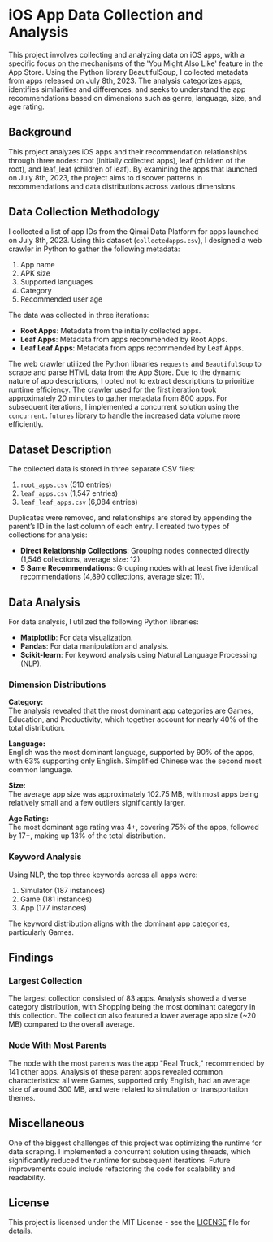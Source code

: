 # iOS App Data Collection and Analysis

This project involves collecting and analyzing data on iOS apps, with a specific focus on the mechanisms of the 'You Might Also Like' feature in the App Store. Using the Python library BeautifulSoup, I collected metadata from apps released on July 8th, 2023. The analysis categorizes apps, identifies similarities and differences, and seeks to understand the app recommendations based on dimensions such as genre, language, size, and age rating.

## Background

This project analyzes iOS apps and their recommendation relationships through three nodes: root (initially collected apps), leaf (children of the root), and leaf_leaf (children of leaf). By examining the apps that launched on July 8th, 2023, the project aims to discover patterns in recommendations and data distributions across various dimensions.

## Data Collection Methodology

I collected a list of app IDs from the Qimai Data Platform for apps launched on July 8th, 2023. Using this dataset (`collectedapps.csv`), I designed a web crawler in Python to gather the following metadata:

1. App name
2. APK size
3. Supported languages
4. Category
5. Recommended user age

The data was collected in three iterations:
- **Root Apps**: Metadata from the initially collected apps.
- **Leaf Apps**: Metadata from apps recommended by Root Apps.
- **Leaf Leaf Apps**: Metadata from apps recommended by Leaf Apps.

The web crawler utilized the Python libraries `requests` and `BeautifulSoup` to scrape and parse HTML data from the App Store. Due to the dynamic nature of app descriptions, I opted not to extract descriptions to prioritize runtime efficiency. The crawler used for the first iteration took approximately 20 minutes to gather metadata from 800 apps. For subsequent iterations, I implemented a concurrent solution using the `concurrent.futures` library to handle the increased data volume more efficiently.

## Dataset Description

The collected data is stored in three separate CSV files:
1. `root_apps.csv` (510 entries)
2. `leaf_apps.csv` (1,547 entries)
3. `leaf_leaf_apps.csv` (6,084 entries)

Duplicates were removed, and relationships are stored by appending the parent’s ID in the last column of each entry. I created two types of collections for analysis:
- **Direct Relationship Collections**: Grouping nodes connected directly (1,546 collections, average size: 12).
- **5 Same Recommendations**: Grouping nodes with at least five identical recommendations (4,890 collections, average size: 11).

## Data Analysis

For data analysis, I utilized the following Python libraries:
- **Matplotlib**: For data visualization.
- **Pandas**: For data manipulation and analysis.
- **Scikit-learn**: For keyword analysis using Natural Language Processing (NLP).

### Dimension Distributions

**Category:**  
The analysis revealed that the most dominant app categories are Games, Education, and Productivity, which together account for nearly 40% of the total distribution.

**Language:**  
English was the most dominant language, supported by 90% of the apps, with 63% supporting only English. Simplified Chinese was the second most common language.

**Size:**  
The average app size was approximately 102.75 MB, with most apps being relatively small and a few outliers significantly larger.

**Age Rating:**  
The most dominant age rating was 4+, covering 75% of the apps, followed by 17+, making up 13% of the total distribution.

### Keyword Analysis

Using NLP, the top three keywords across all apps were:
1. Simulator (187 instances)
2. Game (181 instances)
3. App (177 instances)

The keyword distribution aligns with the dominant app categories, particularly Games.

## Findings

### Largest Collection

The largest collection consisted of 83 apps. Analysis showed a diverse category distribution, with Shopping being the most dominant category in this collection. The collection also featured a lower average app size (~20 MB) compared to the overall average.

### Node With Most Parents

The node with the most parents was the app "Real Truck," recommended by 141 other apps. Analysis of these parent apps revealed common characteristics: all were Games, supported only English, had an average size of around 300 MB, and were related to simulation or transportation themes.

## Miscellaneous

One of the biggest challenges of this project was optimizing the runtime for data scraping. I implemented a concurrent solution using threads, which significantly reduced the runtime for subsequent iterations. Future improvements could include refactoring the code for scalability and readability.

## License

This project is licensed under the MIT License - see the [LICENSE](LICENSE) file for details.
